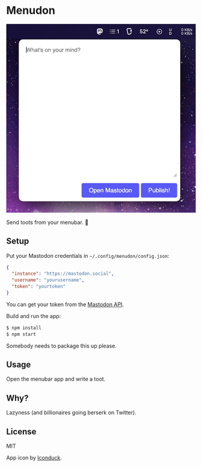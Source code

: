 # Menudon

![Screenshot](assets/screenshot.jpg)

Send toots from your menubar. 🐘

## Setup

Put your Mastodon credentials in `~/.config/menudon/config.json`:

```json
{
  "instance": "https://mastodon.social",
  "username": "yourusername",
  "token": "yourtoken"
}
```

You can get your token from the [Mastodon API](https://mastodon.social/settings/applications).

Build and run the app:

```bash
$ npm install
$ npm start
```

Somebody needs to package this up please.

## Usage

Open the menubar app and write a toot.

## Why?

Lazyness (and billionaires going berserk on Twitter).

## License

MIT

App icon by [Iconduck](https://iconduck.com/icons/1891/mastodon).
